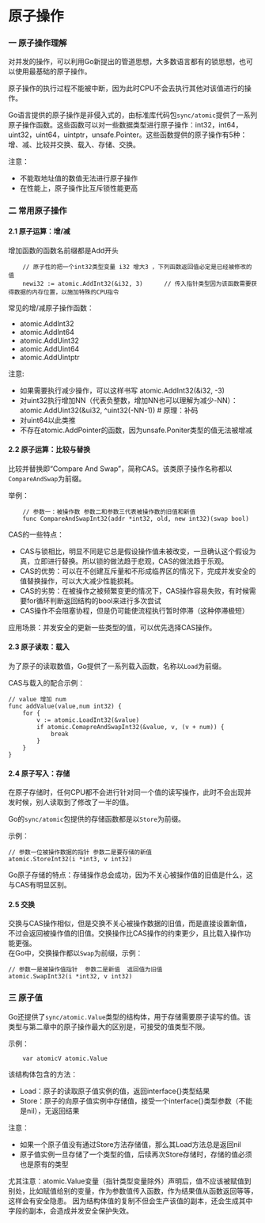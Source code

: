 # 原子操作

### 一 原子操作理解

对并发的操作，可以利用Go新提出的管道思想，大多数语言都有的锁思想，也可以使用最基础的原子操作。

原子操作的执行过程不能被中断，因为此时CPU不会去执行其他对该值进行的操作。

Go语言提供的原子操作是非侵入式的，由标准库代码包`sync/atomic`提供了一系列原子操作函数。这些函数可以对一些数据类型进行原子操作：int32，int64，uint32，uint64，uintptr，unsafe.Pointer。这些函数提供的原子操作有5种：增、减、比较并交换、载入、存储、交换。

注意：

* 不能取地址值的数值无法进行原子操作
* 在性能上，原子操作比互斥锁性能更高

### 二 常用原子操作

#### 2.1 原子运算：增/减

增加函数的函数名前缀都是Add开头

```text
    // 原子性的把一个int32类型变量 i32 增大3 ，下列函数返回值必定是已经被修改的值
    newi32 := atomic.AddInt32(&i32, 3)      // 传入指针类型因为该函数需要获得数据的内存位置，以施加特殊的CPU指令
```

常见的增/减原子操作函数：

* atomic.AddInt32
* atomic.AddInt64
* atomic.AddUint32
* atomic.AddUint64
* atomic.AddUintptr

注意:

* 如果需要执行减少操作，可以这样书写 atomic.AddInt32\(&i32, -3\)
* 对uint32执行增加NN（代表负整数，增加NN也可以理解为减少-NN）：atomic.AddUint32\(&ui32, ^uint32\(-NN-1\)\) \# 原理：补码
* 对uint64以此类推
* 不存在atomic.AddPointer的函数，因为unsafe.Poniter类型的值无法被增减

#### 2.2 原子运算：比较与替换

比较并替换即“Compare And Swap”，简称CAS。该类原子操作名称都以`CompareAndSwap`为前缀。

举例：

```text
    // 参数一：被操作数 参数二和参数三代表被操作数的旧值和新值
    func CompareAndSwapInt32(addr *int32, old, new int32)(swap bool)
```

CAS的一些特点：

* CAS与锁相比，明显不同是它总是假设操作值未被改变，一旦确认这个假设为真，立即进行替换。所以锁的做法趋于悲观，CAS的做法趋于乐观。
* CAS的优势：可以在不创建互斥量和不形成临界区的情况下，完成并发安全的值替换操作，可以大大减少性能损耗。
* CAS的劣势：在被操作之被频繁变更的情况下，CAS操作容易失败，有时候需要for循环判断返回结构的bool来进行多次尝试
* CAS操作不会阻塞协程，但是仍可能使流程执行暂时停滞（这种停滞极短）

应用场景：并发安全的更新一些类型的值，可以优先选择CAS操作。

#### 2.3 原子读取：载入

为了原子的读取数值，Go提供了一系列载入函数，名称以`Load`为前缀。

CAS与载入的配合示例：

```text
// value 增加 num
func addValue(value,num int32) {
    for {
        v := atomic.LoadInt32(&value)
        if atomic.ComapreAndSwapInt32(&value, v, (v + num)) {
            break
        }
    }
}
```

#### 2.4 原子写入：存储

在原子存储时，任何CPU都不会进行针对同一个值的读写操作，此时不会出现并发时候，别人读取到了修改了一半的值。

Go的`sync/atomic`包提供的存储函数都是以`Store`为前缀。

示例：

```text
// 参数一位被操作数据的指针 参数二是要存储的新值
atomic.StoreInt32(i *int3, v int32)     
```

Go原子存储的特点：存储操作总会成功，因为不关心被操作值的旧值是什么，这与CAS有明显区别。

#### 2.5 交换

交换与CAS操作相似，但是交换不关心被操作数据的旧值，而是直接设置新值，不过会返回被操作值的旧值。交换操作比CAS操作的约束更少，且比载入操作功能更强。  
在Go中，交换操作都以`Swap`为前缀，示例：

```text
// 参数一是被操作值指针  参数二是新值  返回值为旧值
atomic.SwapInt32(i *int32, v int32)         
```

### 三 原子值

Go还提供了`sync/atomic.Value`类型的结构体，用于存储需要原子读写的值。该类型与第二章中的原子操作最大的区别是，可接受的值类型不限。

示例：

```text
    var atomicV atomic.Value
```

该结构体包含的方法：

* Load：原子的读取原子值实例的值，返回interface{}类型结果
* Store：原子的向原子值实例中存储值，接受一个interface{}类型参数（不能是nil），无返回结果

注意：

* 如果一个原子值没有通过Store方法存储值，那么其Load方法总是返回nil
* 原子值实例一旦存储了一个类型的值，后续再次Store存储时，存储的值必须也是原有的类型

尤其注意：atomic.Value变量（指针类型变量除外）声明后，值不应该被赋值到别处，比如赋值给别的变量，作为参数值传入函数，作为结果值从函数返回等等，这样会有安全隐患。 因为结构体值的复制不但会生产该值的副本，还会生成其中字段的副本，会造成并发安全保护失效。

